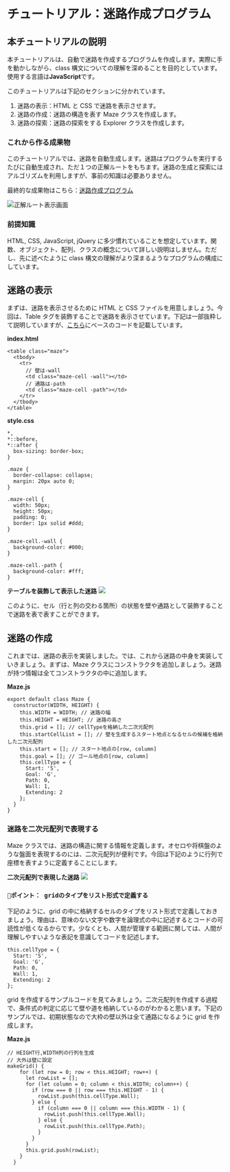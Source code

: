 # チュートリアル：迷路作成プログラム

## 本チュートリアルの説明

本チュートリアルは、自動で迷路を作成するプログラムを作成します。実際に手を動かしながら、class 構文についての理解を深めることを目的としています。使用する言語は**JavaScript**です。

このチュートリアルは下記のセクションに分かれています。

1. 迷路の表示：HTML と CSS で迷路を表示させます。
2. 迷路の作成：迷路の構造を表す Maze クラスを作成します。
3. 迷路の探索：迷路の探索をする Explorer クラスを作成します。

### これから作る成果物

このチュートリアルでは、迷路を自動生成します。迷路はプログラムを実行するたびに自動生成され、ただ１つの正解ルートをもちます。迷路の生成と探索にはアルゴリズムを利用しますが、事前の知識は必要ありません。

最終的な成果物はこちら：[迷路作成プログラム](http://grayhorse5.sakura.ne.jp/make-maze/)

![正解ルート表示画面](https://i.imgur.com/6uhNFuT.png)

### 前提知識

HTML, CSS, JavaScript, jQuery に多少慣れていることを想定しています。関数、オブジェクト、配列、クラスの概念について詳しい説明はしません。ただし、先に述べたように class 構文の理解がより深まるようなプログラムの構成にしています。

## 迷路の表示

まずは、迷路を表示させるために HTML と CSS ファイルを用意しましょう。今回は、Table タグを装飾することで迷路を表示させています。下記は一部抜粋して説明していますが、[こちら](https://codepen.io/matsuhaya/pen/KKpdYpm)にベースのコードを記載しています。

**index.html**

```javascript=
<table class="maze">
  <tbody>
    <tr>
      // 壁は-wall
      <td class="maze-cell -wall"></td>
      // 通路は-path
      <td class="maze-cell -path"></td>
    </tr>
  </tbody>
</table>
```

**style.css**

```css=
*,
*::before,
*::after {
  box-sizing: border-box;
}

.maze {
  border-collapse: collapse;
  margin: 20px auto 0;
}

.maze-cell {
  width: 50px;
  height: 50px;
  padding: 0;
  border: 1px solid #ddd;
}

.maze-cell.-wall {
  background-color: #000;
}

.maze-cell.-path {
  background-color: #fff;
}
```

**テーブルを装飾して表示した迷路**
![](https://i.imgur.com/jbFv4gt.png)

このように、セル（行と列の交わる箇所）の状態を壁や通路として装飾することで迷路を表で表すことができます。

## 迷路の作成

これまでは、迷路の表示を実装しました。では、これから迷路の中身を実装していきましょう。まずは、Maze クラスにコンストラクタを追加しましょう。迷路が持つ情報は全てコンストラクタの中に追加します。

**Maze.js**

```javascript=
export default class Maze {
  constructor(WIDTH, HEIGHT) {
    this.WIDTH = WIDTH; // 迷路の幅
    this.HEIGHT = HEIGHT; // 迷路の高さ
    this.grid = []; // cellTypeを格納した二次元配列
    this.startCellList = []; // 壁を生成するスタート地点となるセルの候補を格納した二次元配列
    this.start = []; // スタート地点の[row, column]
    this.goal = []; // ゴール地点の[row, column]
    this.cellType = {
      Start: 'S',
      Goal: 'G',
      Path: 0,
      Wall: 1,
      Extending: 2
    };
  }
}
```

### 迷路を二次元配列で表現する

Maze クラスでは、迷路の構造に関する情報を定義します。オセロや将棋盤のような盤面を表現するのには、二次元配列が便利です。今回は下記のように行列で座標を表すように定義することにします。

**二次元配列で表現した迷路**
![](https://i.imgur.com/YhvIwrM.png)

### `📌ポイント： gridのタイプをリスト形式で定義する`

下記のように、grid の中に格納するセルのタイプをリスト形式で定義しておきましょう。理由は、意味のない文字や数字を論理式の中に記述するとコードの可読性が低くなるからです。少なくとも、人間が管理する範囲に関しては、人間が理解しやすいような表記を意識してコードを記述します。

```javascript=
this.cellType = {
  Start: 'S',
  Goal: 'G',
  Path: 0,
  Wall: 1,
  Extending: 2
};
```

grid を作成するサンプルコードを見てみましょう。二次元配列を作成する過程で、条件式の判定に応じて壁や道を格納しているのがわかると思います。下記のサンプルでは、初期状態なので大枠の壁以外は全て通路になるように grid を作成します。

**Maze.js**

```javascript=
// HEIGHT行,WIDTH列の行列を生成
// 大外は壁に設定
makeGrid() {
    for (let row = 0; row < this.HEIGHT; row++) {
      let rowList = [];
      for (let column = 0; column < this.WIDTH; column++) {
        if (row === 0 || row === this.HEIGHT - 1) {
          rowList.push(this.cellType.Wall);
        } else {
          if (column === 0 || column === this.WIDTH - 1) {
            rowList.push(this.cellType.Wall);
          } else {
            rowList.push(this.cellType.Path);
          }
        }
      }
      this.grid.push(rowList);
    }
  }
```

